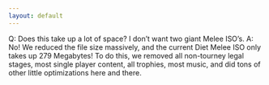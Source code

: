```yaml
---
layout: default
---
```


Q: Does this take up a lot of space? I don’t want two giant Melee ISO’s.
A: No! We reduced the file size massively, and the current Diet Melee ISO only takes up 279 Megabytes! To do this, we removed all non-tourney legal stages, most single player content, all trophies, most music, and did tons of other little optimizations here and there.
